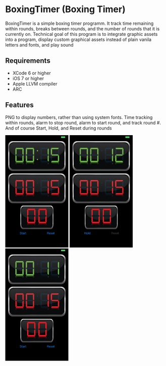 # BoxingTimer (Boxing Timer)
BoxingTimer is a simple boxing timer programm.  It track time remaining within rounds, breaks between rounds, and the number of rounds that it is currently on. 
Technical goal of this program is to integrate graphic assets into a program, display custom graphical assets instead of plain vanila letters and fonts, and play sound

## Requirements
* XCode 6 or higher
* iOS 7 or higher
* Apple LLVM compiler
* ARC

## Features
PNG to display numbers, rather than using system fonts. Time tracking within rounds, alarm to stop round, alarm to start round, and track round #.  And of course Start, Hold, and Reset during rounds

<img src="screenshots/StartScreen.PNG" height="355" width="200" />
<img src="screenshots/InProgress.PNG" height="355" width="200" />
<img src="screenshots/Hold.PNG" height="355" width="200" />
